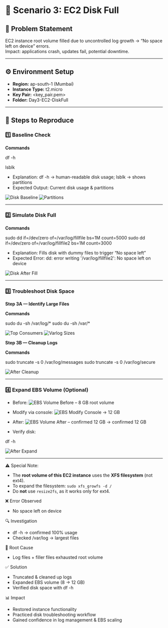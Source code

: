 # 🚀 Scenario 3: EC2 Disk Full

## 📝 Problem Statement
EC2 instance root volume filled due to uncontrolled log growth → “No space left on device” errors.  
Impact: applications crash, updates fail, potential downtime.

---

## ⚙️ Environment Setup
- **Region:** ap-south-1 (Mumbai)  
- **Instance Type:** t2.micro  
- **Key Pair:** <key_pair.pem>  
- **Folder:** Day3-EC2-DiskFull  

---

## 🔄 Steps to Reproduce

### 1️⃣ Baseline Check

**Commands**

df -h

lsblk

- Explanation: df -h → human-readable disk usage; lsblk → shows partitions 
- Expected Output: Current disk usage & partitions

![Disk Baseline](./screenshots/disk_baseline_dfh.png)
![Partitions](./screenshots/disk_baseline_lsblk.png)

---

### 2️⃣ Simulate Disk Full

**Commands**

sudo dd if=/dev/zero of=/var/log/fillfile bs=1M count=5000
sudo dd if=/dev/zero of=/var/log/fillfile2 bs=1M count=3000

- Explanation: Fills disk with dummy files to trigger “No space left”
- Expected Error: dd: error writing '/var/log/fillfile2': No space left on device

![Disk After Fill](./screenshots/disk_after_fill_dfh.png)

---

### 3️⃣ Troubleshoot Disk Space

**Step 3A — Identify Large Files** 

**Commands**

sudo du -sh /var/log/*
sudo du -sh /var/*

![Top Consumers](./screenshots/disk_top_consumers.png)
![Varlog Sizes](./screenshots/disk_varlog_sizes.png)

**Step 3B — Cleanup Logs**

**Commands**

sudo truncate -s 0 /var/log/messages
sudo truncate -s 0 /var/log/secure

![After Cleanup](./screenshots/disk_after_cleanup_dfh.png)

---

### 4️⃣ Expand EBS Volume (Optional)

- Before: ![EBS Volume Before](./screenshots/ebs_volume_before.png) – 8 GB root volume

- Modify via console: ![EBS Modify Console](./screenshots/ebs_modify_volume_console.png) → 12 GB

- After: ![EBS Volume After](./screenshots/ebs_volume_after.png) – confirmed 12 GB → confirmed 12 GB

- Verify disk:

df -h

![After Expand](./screenshots/disk_after_expand_dfh.png)

---

⚠️ Special Note:

- The **root volume of this EC2 instance** uses the **XFS filesystem** (not ext4).  
- To expand the filesystem: `sudo xfs_growfs -d /`  
- Do **not** use `resize2fs`, as it works only for ext4.

❌ Error Observed

- No space left on device

🔍 Investigation

- df -h → confirmed 100% usage
- Checked /var/log → largest files

🛑 Root Cause

- Log files + filler files exhausted root volume

✅ Solution

- Truncated & cleaned up logs
- Expanded EBS volume (8 → 12 GB)
- Verified disk space with df -h

📊 Impact

- Restored instance functionality
- Practiced disk troubleshooting workflow
- Gained confidence in log management & EBS scaling